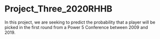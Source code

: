 # Project_Three_2020RHHB

In this project, we are seeking to predict the probability that a player will be picked in the first round from a Power 5 Conference between 2009 and 2019.  
